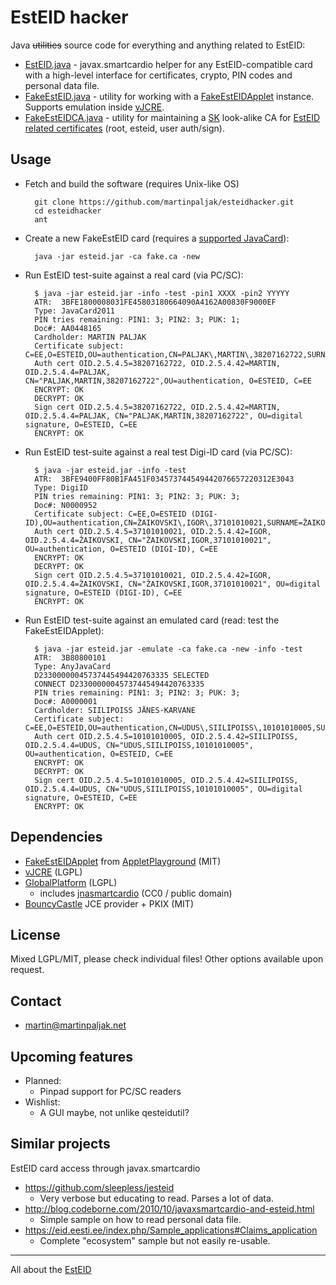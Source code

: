 # EstEID hacker

Java ~~utilities~~ source code for everything and anything related to EstEID:

* [EstEID.java](src/esteidhacker/EstEID.java) - javax.smartcardio helper for any EstEID-compatible card with a high-level interface for certificates, crypto, PIN codes and personal data file.
* [FakeEstEID.java](src/esteidhacker/FakeEstEID.java) - utility for working with a [FakeEstEIDApplet](https://github.com/martinpaljak/AppletPlayground/wiki/FakeEstEID) instance. Supports emulation inside [vJCRE](https://github.com/martinpaljak/vJCRE#import-projavacardvre).
* [FakeEstEIDCA.java](src/esteidhacker/FakeEstEIDCA.java) - utility for maintaining a [SK](http://www.sk.ee) look-alike CA for [EstEID related certificates](https://www.sk.ee/repositoorium/sk-sertifikaadid/) (root, esteid, user auth/sign).


## Usage
* Fetch and build the software (requires Unix-like OS)

        git clone https://github.com/martinpaljak/esteidhacker.git
        cd esteidhacker
        ant

* Create a new FakeEstEID card (requires a [supported JavaCard](https://github.com/martinpaljak/GlobalPlatform/wiki/TestedCards)):
        
        java -jar esteid.jar -ca fake.ca -new

* Run EstEID test-suite against a real card (via PC/SC):

        $ java -jar esteid.jar -info -test -pin1 XXXX -pin2 YYYYY 
        ATR:  3BFE1800008031FE45803180664090A4162A00830F9000EF
        Type: JavaCard2011
        PIN tries remaining: PIN1: 3; PIN2: 3; PUK: 1;
        Doc#: AA0448165
        Cardholder: MARTIN PALJAK
        Certificate subject: C=EE,O=ESTEID,OU=authentication,CN=PALJAK\,MARTIN\,38207162722,SURNAME=PALJAK,GIVENNAME=MARTIN,SERIALNUMBER=38207162722
        Auth cert OID.2.5.4.5=38207162722, OID.2.5.4.42=MARTIN, OID.2.5.4.4=PALJAK, CN="PALJAK,MARTIN,38207162722",OU=authentication, O=ESTEID, C=EE
        ENCRYPT: OK
        DECRYPT: OK
        Sign cert OID.2.5.4.5=38207162722, OID.2.5.4.42=MARTIN, OID.2.5.4.4=PALJAK, CN="PALJAK,MARTIN,38207162722", OU=digital signature, O=ESTEID, C=EE
        ENCRYPT: OK

* Run EstEID test-suite against a real test Digi-ID card (via PC/SC):

        $ java -jar esteid.jar -info -test
        ATR:  3BFE9400FF80B1FA451F034573744549442076657220312E3043
        Type: DigiID
        PIN tries remaining: PIN1: 3; PIN2: 3; PUK: 3;
        Doc#: N0000952
        Certificate subject: C=EE,O=ESTEID (DIGI-ID),OU=authentication,CN=ŽAIKOVSKI\,IGOR\,37101010021,SURNAME=ŽAIKOVSKI,GIVENNAME=IGOR,SERIALNUMBER=37101010021
        Auth cert OID.2.5.4.5=37101010021, OID.2.5.4.42=IGOR, OID.2.5.4.4=ŽAIKOVSKI, CN="ŽAIKOVSKI,IGOR,37101010021", OU=authentication, O=ESTEID (DIGI-ID), C=EE
        ENCRYPT: OK
        DECRYPT: OK
        Sign cert OID.2.5.4.5=37101010021, OID.2.5.4.42=IGOR, OID.2.5.4.4=ŽAIKOVSKI, CN="ŽAIKOVSKI,IGOR,37101010021", OU=digital signature, O=ESTEID (DIGI-ID), C=EE
        ENCRYPT: OK

* Run EstEID test-suite against an emulated card (read: test the FakeEstEIDApplet):
        
        $ java -jar esteid.jar -emulate -ca fake.ca -new -info -test
        ATR:  3B80800101
        Type: AnyJavaCard
        D23300000045737445494420763335 SELECTED
        CONNECT D23300000045737445494420763335
        PIN tries remaining: PIN1: 3; PIN2: 3; PUK: 3;
        Doc#: A0000001
        Cardholder: SIILIPOISS JÄNES-KARVANE
        Certificate subject: C=EE,O=ESTEID,OU=authentication,CN=UDUS\,SIILIPOISS\,10101010005,SURNAME=UDUS,GIVENNAME=SIILIPOISS,SERIALNUMBER=10101010005
        Auth cert OID.2.5.4.5=10101010005, OID.2.5.4.42=SIILIPOISS, OID.2.5.4.4=UDUS, CN="UDUS,SIILIPOISS,10101010005", OU=authentication, O=ESTEID, C=EE
        ENCRYPT: OK
        DECRYPT: OK
        Sign cert OID.2.5.4.5=10101010005, OID.2.5.4.42=SIILIPOISS, OID.2.5.4.4=UDUS, CN="UDUS,SIILIPOISS,10101010005", OU=digital signature, O=ESTEID, C=EE
        ENCRYPT: OK


## Dependencies
* [FakeEstEIDApplet](https://github.com/martinpaljak/AppletPlayground/wiki/FakeEstEID) from [AppletPlayground](https://github.com/martinpaljak/AppletPlayground#applet-playground) (MIT)
* [vJCRE](https://github.com/martinpaljak/vJCRE#import-projavacardvre) (LGPL)
* [GlobalPlatform](https://github.com/martinpaljak/GlobalPlatform#globalplatform-from-openkms) (LGPL)
  * includes [jnasmartcardio](https://github.com/martinpaljak/jnasmartcardio) (CC0 / public domain)
* [BouncyCastle](bouncycastle.org/java.html) JCE provider + PKIX (MIT)

## License
Mixed LGPL/MIT, please check individual files! Other options available upon request.


## Contact
* martin@martinpaljak.net

## Upcoming features
* Planned:
  * Pinpad support for PC/SC readers
* Wishlist:
  * A GUI maybe, not unlike qesteidutil?

## Similar projects
EstEID card access through javax.smartcardio

* https://github.com/sleepless/jesteid
  * Very verbose but educating to read. Parses a lot of data.
* http://blog.codeborne.com/2010/10/javaxsmartcardio-and-esteid.html
  * Simple sample on how to read personal data file.
* https://eid.eesti.ee/index.php/Sample_applications#Claims_application
  * Complete "ecosystem" sample but not easily re-usable.

----
All about the [EstEID](http://esteid.org)
